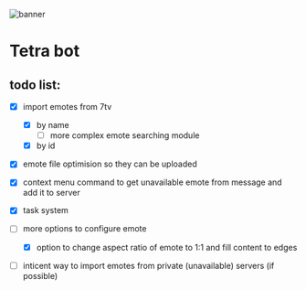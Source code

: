![banner](https://i.imgur.com/mjhd6j9.png)

# Tetra bot

## todo list:

- [x] import emotes from 7tv
  - [x] by name
    - [ ] more complex emote searching module
  - [x] by id
- [x] emote file optimision so they can be uploaded
- [x] context menu command to get unavailable emote from message and add it to server
- [x] task system
- [ ] more options to configure emote

  - [x] option to change aspect ratio of emote to 1:1 and fill content to edges

- [ ] inticent way to import emotes from private (unavailable) servers (if possible)
